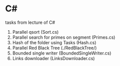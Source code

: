 # C#
tasks from lecture of C#
1. Parallel qsort (Sort.cs)
2. Parallel search for primes on segment (Primes.cs)
3. Hash of the folder using Tasks (Hash.cs)
4. Parallel Red Black Tree (./RedBlackTree/)
5. Bounded single writer (BoundedSingleWriter.cs)
6. Links downloader (LinksDownloader.cs)
